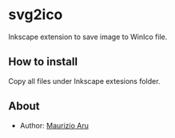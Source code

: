 # svg2ico

Inkscape extension to save image to WinIco file.

## How to install

Copy all files under Inkscape extesions folder.

## About

* Author: [Maurizio Aru](https://github.com/ginopc)

